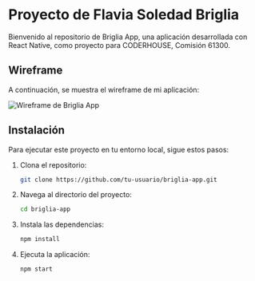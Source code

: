 # Proyecto de Flavia Soledad Briglia

Bienvenido al repositorio de Briglia App, una aplicación desarrollada con React Native, como proyecto para CODERHOUSE, Comisión 61300.

## Wireframe

A continuación, se muestra el wireframe de mi aplicación:

![Wireframe de Briglia App](https://res.cloudinary.com/dciovdqaf/image/upload/v1706041020/wireframe_app_ki7lmb.png)


## Instalación

Para ejecutar este proyecto en tu entorno local, sigue estos pasos:

1. Clona el repositorio:

   ```bash
   git clone https://github.com/tu-usuario/briglia-app.git
   
2. Navega al directorio del proyecto:

   ```bash
   cd briglia-app

3. Instala las dependencias:

   ```bash
   npm install
   
4. Ejecuta la aplicación:

   ```bash
   npm start
